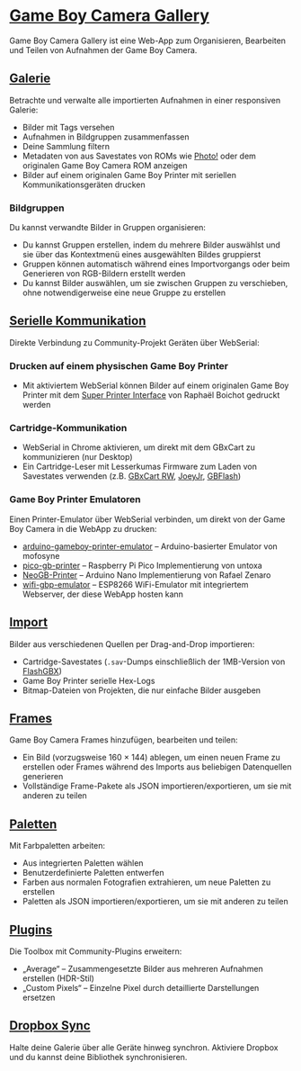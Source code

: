 # [Game Boy Camera Gallery](https://github.com/HerrZatacke/gb-printer-web)

Game Boy Camera Gallery ist eine Web-App zum Organisieren, Bearbeiten und Teilen von Aufnahmen der Game Boy Camera.

## [Galerie](/gallery)
Betrachte und verwalte alle importierten Aufnahmen in einer responsiven Galerie:
- Bilder mit Tags versehen
- Aufnahmen in Bildgruppen zusammenfassen
- Deine Sammlung filtern
- Metadaten von aus Savestates von ROMs wie [Photo!](https://github.com/untoxa/gb-photo) oder dem originalen Game Boy Camera ROM anzeigen
- Bilder auf einem originalen Game Boy Printer mit seriellen Kommunikationsgeräten drucken

### Bildgruppen
Du kannst verwandte Bilder in Gruppen organisieren:
- Du kannst Gruppen erstellen, indem du mehrere Bilder auswählst und sie über das Kontextmenü eines ausgewählten Bildes gruppierst
- Gruppen können automatisch während eines Importvorgangs oder beim Generieren von RGB-Bildern erstellt werden
- Du kannst Bilder auswählen, um sie zwischen Gruppen zu verschieben, ohne notwendigerweise eine neue Gruppe zu erstellen

## [Serielle Kommunikation](/webusb)
Direkte Verbindung zu Community-Projekt Geräten über WebSerial:

### Drucken auf einem physischen Game Boy Printer
- Mit aktiviertem WebSerial können Bilder auf einem originalen Game Boy Printer mit dem [Super Printer Interface](https://github.com/Raphael-Boichot/Yet-another-PC-to-Game-Boy-Printer-interface/) von Raphaël Boichot gedruckt werden

### Cartridge-Kommunikation
- WebSerial in Chrome aktivieren, um direkt mit dem GBxCart zu kommunizieren (nur Desktop)
- Ein Cartridge-Leser mit Lesserkumas Firmware zum Laden von Savestates verwenden (z.B. [GBxCart RW](https://www.gbxcart.com/), [JoeyJr](https://bennvenn.myshopify.com/products/usb-gb-c-cart-dumper-the-joey-jr), [GBFlash](https://github.com/simonkwng/GBFlash))

### Game Boy Printer Emulatoren
Einen Printer-Emulator über WebSerial verbinden, um direkt von der Game Boy Camera in die WebApp zu drucken:
- [arduino-gameboy-printer-emulator](https://github.com/mofosyne/arduino-gameboy-printer-emulator) – Arduino-basierter Emulator von mofosyne
- [pico-gb-printer](https://github.com/untoxa/pico-gb-printer/) – Raspberry Pi Pico Implementierung von untoxa
- [NeoGB-Printer](https://github.com/zenaror/NeoGB-Printer) – Arduino Nano Implementierung von Rafael Zenaro
- [wifi-gbp-emulator](https://github.com/HerrZatacke/wifi-gbp-emulator) – ESP8266 WiFi-Emulator mit integriertem Webserver, der diese WebApp hosten kann

## [Import](/import)
Bilder aus verschiedenen Quellen per Drag-and-Drop importieren:
- Cartridge-Savestates (`.sav`-Dumps einschließlich der 1MB-Version von [FlashGBX](https://github.com/lesserkuma/FlashGBX))
- Game Boy Printer serielle Hex-Logs
- Bitmap-Dateien von Projekten, die nur einfache Bilder ausgeben

## [Frames](/frames)
Game Boy Camera Frames hinzufügen, bearbeiten und teilen:
- Ein Bild (vorzugsweise 160 × 144) ablegen, um einen neuen Frame zu erstellen oder Frames während des Imports aus beliebigen Datenquellen generieren
- Vollständige Frame-Pakete als JSON importieren/exportieren, um sie mit anderen zu teilen

## [Paletten](/palettes)
Mit Farbpaletten arbeiten:
- Aus integrierten Paletten wählen
- Benutzerdefinierte Paletten entwerfen
- Farben aus normalen Fotografien extrahieren, um neue Paletten zu erstellen
- Paletten als JSON importieren/exportieren, um sie mit anderen zu teilen

## [Plugins](/settings/plugins)
Die Toolbox mit Community-Plugins erweitern:
- „Average“ – Zusammengesetzte Bilder aus mehreren Aufnahmen erstellen (HDR-Stil)
- „Custom Pixels“ – Einzelne Pixel durch detaillierte Darstellungen ersetzen

## [Dropbox Sync](/settings/dropbox)
Halte deine Galerie über alle Geräte hinweg synchron. Aktiviere Dropbox und du kannst deine Bibliothek synchronisieren.
